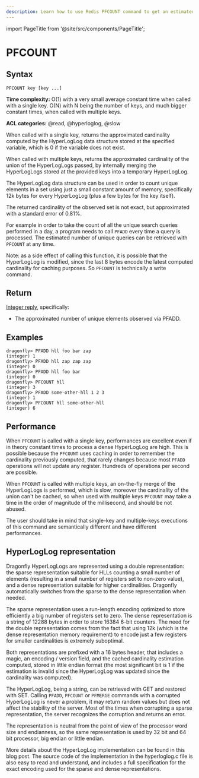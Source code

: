 ```yaml
---
description: Learn how to use Redis PFCOUNT command to get an estimated count of unique elements.
---
```

import PageTitle from '@site/src/components/PageTitle';

# PFCOUNT

<PageTitle title="Redis PFCOUNT Command (Documentation) | Dragonfly" />

## Syntax

    PFCOUNT key [key ...]

**Time complexity:** O(1) with a very small average constant time when called with a single key.
O(N) with N being the number of keys, and much bigger constant times, when called with multiple
keys.

**ACL categories:** @read, @hyperloglog, @slow

When called with a single key, returns the approximated cardinality computed by the HyperLogLog data
structure stored at the specified variable, which is 0 if the variable does not exist.

When called with multiple keys, returns the approximated cardinality of the union of the
HyperLogLogs passed, by internally merging the HyperLogLogs stored at the provided keys into a
temporary HyperLogLog.

The HyperLogLog data structure can be used in order to count unique elements in a set using just a
small constant amount of memory, specifically 12k bytes for every HyperLogLog (plus a few bytes for
the key itself).

The returned cardinality of the observed set is not exact, but approximated with a standard error of
0.81%.

For example in order to take the count of all the unique search queries performed in a day, a
program needs to call `PFADD` every time a query is processed. The estimated number of unique
queries can be retrieved with `PFCOUNT` at any time.

Note: as a side effect of calling this function, it is possible that the HyperLogLog is modified,
since the last 8 bytes encode the latest computed cardinality for caching purposes. So `PFCOUNT` is
technically a write command.


## Return

[Integer reply](https://redis.io/docs/reference/protocol-spec/#integers), specifically:
*  The approximated number of unique elements observed via PFADD.

## Examples

```shell
dragonfly> PFADD hll foo bar zap
(integer) 1
dragonfly> PFADD hll zap zap zap
(integer) 0
dragonfly> PFADD hll foo bar
(integer) 0
dragonfly> PFCOUNT hll
(integer) 3
dragonfly> PFADD some-other-hll 1 2 3
(integer) 1
dragonfly> PFCOUNT hll some-other-hll
(integer) 6
```

## Performance

When `PFCOUNT` is called with a single key, performances are excellent even if in theory constant
times to process a dense HyperLogLog are high. This is possible because the `PFCOUNT` uses caching
in order to remember the cardinality previously computed, that rarely changes because most `PFADD`
operations will not update any register. Hundreds of operations per second are possible.

When `PFCOUNT` is called with multiple keys, an on-the-fly merge of the HyperLogLogs is performed,
which is slow, moreover the cardinality of the union can't be cached, so when used with multiple
keys `PFCOUNT` may take a time in the order of magnitude of the millisecond, and should be not
abused.

The user should take in mind that single-key and multiple-keys executions of this command are
semantically different and have different performances.

## HyperLogLog representation

Dragonfly HyperLogLogs are represented using a double representation: the sparse representation
suitable for HLLs counting a small number of elements (resulting in a small number of registers set
to non-zero value), and a dense representation suitable for higher cardinalities. Dragonfly
automatically switches from the sparse to the dense representation when needed.

The sparse representation uses a run-length encoding optimized to store efficiently a big number of
registers set to zero. The dense representation is a string of 12288 bytes in order to store 16384
6-bit counters. The need for the double representation comes from the fact that using 12k (which is
the dense representation memory requirement) to encode just a few registers for smaller
cardinalities is extremely suboptimal.

Both representations are prefixed with a 16 bytes header, that includes a magic, an encoding /
version field, and the cached cardinality estimation computed, stored in little endian format (the
most significant bit is 1 if the estimation is invalid since the HyperLogLog was updated since the
cardinality was computed).

The HyperLogLog, being a string, can be retrieved with GET and restored with SET. Calling
`PFADD`, `PFCOUNT` or `PFMERGE` commands with a corrupted HyperLogLog is never a problem, it may
return random values but does not affect the stability of the server. Most of the times when
corrupting a sparse representation, the server recognizes the corruption and returns an error.

The representation is neutral from the point of view of the processor word size and endianness, so
the same representation is used by 32 bit and 64 bit processor, big endian or little endian.

More details about the HyperLogLog implementation can be found in this blog post. The source
code of the implementation in the hyperloglog.c file is also easy to read and understand, and
includes a full specification for the exact encoding used for the sparse and dense representations.
